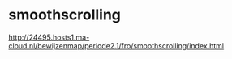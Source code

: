 # smoothscrolling


http://24495.hosts1.ma-cloud.nl/bewijzenmap/periode2.1/fro/smoothscrolling/index.html
